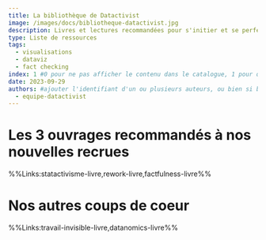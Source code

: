 ```yaml
---
title: La bibliothèque de Datactivist
image: /images/docs/bibliotheque-datactivist.jpg
description: Livres et lectures recommandées pour s'initier et se perfectionner sur la data
type: Liste de ressources
tags:
  - visualisations
  - dataviz
  - fact checking
index: 1 #0 pour ne pas afficher le contenu dans le catalogue, 1 pour qu'il s'affiche dans le catalogue
date: 2023-09-29
authors: #ajouter l'identifiant d'un ou plusieurs auteurs, ou bien si besoin / préférence, "equipe-datactivist"
  - equipe-datactivist
--- 
```


# Les 3 ouvrages recommandés à nos nouvelles recrues


%%Links:statactivisme-livre,rework-livre,factfulness-livre%%


# Nos autres coups de coeur

%%Links:travail-invisible-livre,datanomics-livre%%